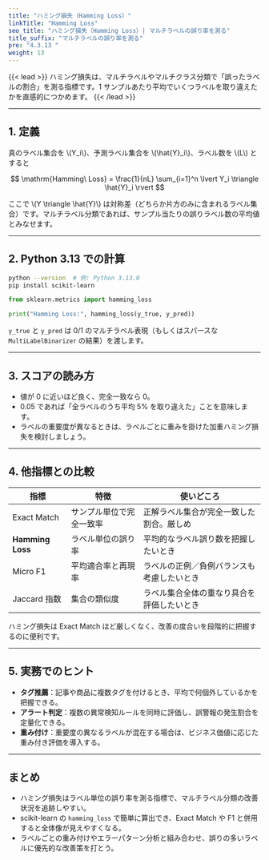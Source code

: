 ```yaml
---
title: "ハミング損失（Hamming Loss）"
linkTitle: "Hamming Loss"
seo_title: "ハミング損失（Hamming Loss）| マルチラベルの誤り率を測る"
title_suffix: "マルチラベルの誤り率を測る"
pre: "4.3.13 "
weight: 13
---
```


{{< lead >}}
ハミング損失は、マルチラベルやマルチクラス分類で「誤ったラベルの割合」を測る指標です。1 サンプルあたり平均でいくつラベルを取り違えたかを直感的につかめます。
{{< /lead >}}

---

## 1. 定義
真のラベル集合を \\(Y_i\\)、予測ラベル集合を \\(\hat{Y}_i\\)、ラベル数を \\(L\\) とすると

$$
\mathrm{Hamming\ Loss} = \frac{1}{nL} \sum_{i=1}^n \lvert Y_i \triangle \hat{Y}_i \rvert
$$

ここで \\(Y \triangle \hat{Y}\\) は対称差（どちらか片方のみに含まれるラベル集合）です。マルチラベル分類であれば、サンプル当たりの誤りラベル数の平均値とみなせます。

---

## 2. Python 3.13 での計算
```bash
python --version  # 例: Python 3.13.0
pip install scikit-learn
```

```python
from sklearn.metrics import hamming_loss

print("Hamming Loss:", hamming_loss(y_true, y_pred))
```

`y_true` と `y_pred` は 0/1 のマルチラベル表現（もしくはスパースな `MultiLabelBinarizer` の結果）を渡します。

---

## 3. スコアの読み方
- 値が 0 に近いほど良く、完全一致なら 0。
- 0.05 であれば「全ラベルのうち平均 5% を取り違えた」ことを意味します。
- ラベルの重要度が異なるときは、ラベルごとに重みを掛けた加重ハミング損失を検討しましょう。

---

## 4. 他指標との比較
| 指標             | 特徴                     | 使いどころ                                  |
| ---------------- | ------------------------ | ------------------------------------------- |
| Exact Match      | サンプル単位で完全一致率 | 正解ラベル集合が完全一致した割合。厳しめ    |
| **Hamming Loss** | ラベル単位の誤り率       | 平均的なラベル誤り数を把握したいとき        |
| Micro F1         | 平均適合率と再現率       | ラベルの正例／負例バランスも考慮したいとき |
| Jaccard 指数     | 集合の類似度             | ラベル集合全体の重なり具合を評価したいとき |

ハミング損失は Exact Match ほど厳しくなく、改善の度合いを段階的に把握するのに便利です。

---

## 5. 実務でのヒント
- **タグ推薦**：記事や商品に複数タグを付けるとき、平均で何個外しているかを把握できる。
- **アラート判定**：複数の異常検知ルールを同時に評価し、誤警報の発生割合を定量化できる。
- **重み付け**：重要度の異なるラベルが混在する場合は、ビジネス価値に応じた重み付き評価を導入する。

---

## まとめ
- ハミング損失はラベル単位の誤り率を測る指標で、マルチラベル分類の改善状況を追跡しやすい。
- scikit-learn の `hamming_loss` で簡単に算出でき、Exact Match や F1 と併用すると全体像が見えやすくなる。
- ラベルごとの重み付けやエラーパターン分析と組み合わせ、誤りの多いラベルに優先的な改善策を打とう。
